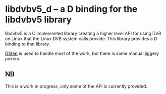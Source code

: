 # libdvbv5_d – a D binding for the libdvbv5 library

libdvbv5 is a C implemented library creating a higher level API for using DVB on Linux that the Linux DVB
system calls provide. This library provides a D binding to that library.

[DStep](https://github.com/jacob-carlborg/dstep) is used to handle most of the work, but there is some
manual jiggery pokery.

## NB

This is a work in progress, only some of the API is currently provided.
